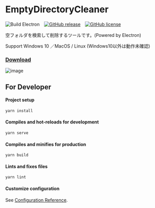 # EmptyDirectoryCleaner

![Build Electron](https://github.com/finalstream/EmptyDirectoryCleaner/workflows/Build%20Electron/badge.svg)　[![GitHub release](https://img.shields.io/github/release/finalstream/EmptyDirectoryCleaner.svg)](https://github.com/finalstream/EmptyDirectoryCleaner/releases/latest)　[![GitHub license](https://img.shields.io/github/license/finalstream/EmptyDirectoryCleaner.svg)](https://github.com/finalstream/EmptyDirectoryCleaner/blob/master/LICENSE)

空フォルダを検索して削除するツールです。(Powered by Electron)

Support Windows 10 ／MacOS / Linux (Windows10以外は動作未確認)

### [Download](https://github.com/finalstream/EmptyDirectoryCleaner/releases/latest)

![image](https://user-images.githubusercontent.com/3516444/87870862-cc91f500-c9e6-11ea-9f2c-c05a561d5843.png)


## For Developer

#### Project setup
```
yarn install
```

#### Compiles and hot-reloads for development
```
yarn serve
```

#### Compiles and minifies for production
```
yarn build
```

#### Lints and fixes files
```
yarn lint
```

#### Customize configuration
See [Configuration Reference](https://cli.vuejs.org/config/).
